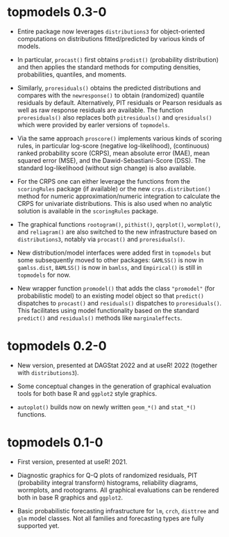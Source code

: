 # topmodels 0.3-0

* Entire package now leverages `distributions3` for object-oriented computations
  on distributions fitted/predicted by various kinds of models.
  
* In particular, `procast()` first obtains `prodist()` (probability distribution)
  and then applies the standard methods for computing densities, probabilities,
  quantiles, and moments.
  
* Similarly, `proresiduals()` obtains the predicted distributions and compares
  with the `newresponse()` to obtain (randomized) quantile residuals by default.
  Alternatively, PIT residuals or Pearson residuals as well as raw response
  residuals are available. The function `proresiduals()` also replaces both
  `pitresiduals()` and `qresiduals()` which were provided by earler versions of
  `topmodels`.
  
* Via the same approach `proscore()` implements various kinds of scoring rules,
  in particular log-score (negative log-likelihood), (continuous) ranked
  probability score (CRPS), mean absolute error (MAE), mean squared error (MSE),
  and the Dawid-Sebastiani-Score (DSS). The standard log-likelihood (without
  sign change) is also available.
  
* For the CRPS one can either leverage the functions from the `scoringRules`
  package (if available) or the new `crps.distribution()` method for numeric
  approximation/numeric integration to calculate the CRPS for univariate
  distributions. This is also used when no analytic solution is available in the
  `scoringRules` package.

* The graphical functions `rootogram()`, `pithist()`, `qqrplot()`, `wormplot()`,
  and `reliagram()` are also switched to the new infrastructure based on
  `distributions3`, notably via `procast()` and `proresiduals()`.

* New distribution/model interfaces were added first in `topmodels` but some
  subsequently moved to other packages: `GAMLSS()` is now in `gamlss.dist`,
  `BAMLSS()` is now in `bamlss`, and `Empirical()` is still in `topmodels` for
  now.

* New wrapper function `promodel()` that adds the class `"promodel"` (for
  probabilistic model) to an existing model object so that `predict()`
  dispatches to `procast()` and `residuals()` dispatches to `proresiduals()`.
  This facilitates using model functionality based on the standard `predict()`
  and `residuals()` methods like `marginaleffects`.


# topmodels 0.2-0

* New version, presented at DAGStat 2022 and at useR! 2022 (together with
  `distributions3`).

* Some conceptual changes in the generation of graphical evaluation tools for
  both base R and `ggplot2` style graphics.

* `autoplot()` builds now on newly written `geom_*()` and `stat_*()` functions.


# topmodels 0.1-0

* First version, presented at useR! 2021.

* Diagnostic graphics for Q-Q plots of randomized residuals, PIT (probability
  integral transform) histograms, reliability diagrams, wormplots, and
  rootograms. All graphical evaluations can be rendered both in base R graphics
  and `ggplot2`.

* Basic probabilistic forecasting infrastructure for `lm`, `crch`, `disttree`
  and `glm` model classes. Not all families and forecasting types are fully
  supported yet.

